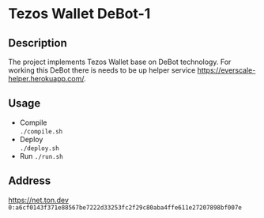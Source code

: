# Tezos Wallet DeBot-1 

## Description
The project implements Tezos Wallet base on DeBot technology. 
For working this DeBot there is needs to be up helper service https://everscale-helper.herokuapp.com/.

## Usage
- Compile<br>
`./compile.sh`
- Deploy<br>
`./deploy.sh`
- Run
`./run.sh`

## Address
https://net.ton.dev
`0:a6cf0143f371e88567be7222d33253fc2f29c80aba4ffe611e27207898bf007e`
